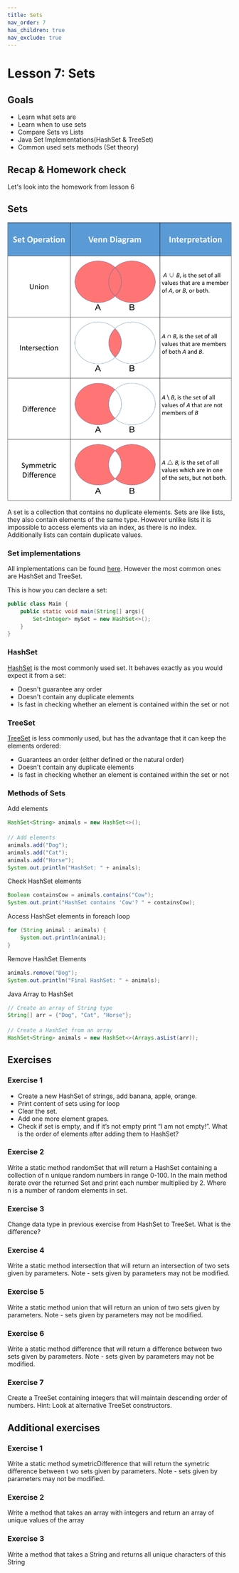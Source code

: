 ```yaml
---
title: Sets
nav_order: 7
has_children: true
nav_exclude: true
---
```


# Lesson 7: Sets

## Goals
* Learn what sets are
* Learn when to use sets
* Compare Sets vs Lists
* Java Set Implementations(HashSet & TreeSet)
* Common used sets methods (Set theory)

## Recap & Homework check
Let's look into the homework from lesson 6

## Sets
![Set theory](set_theory.png)

A set is a collection that contains no duplicate elements. 
Sets are like lists, they also contain elements of the same type.
However unlike lists it is impossible to access elements via an index, as there is no index.
Additionally lists can contain duplicate values.

### Set implementations
All implementations can be found [here](https://docs.oracle.com/javase/7/docs/api/java/util/Set.html).
However the most common ones are HashSet and TreeSet.

This is how you can declare a set:
```java
public class Main {
    public static void main(String[] args){
        Set<Integer> mySet = new HashSet<>();
    }
}
```

### HashSet
[HashSet](https://docs.oracle.com/javase/7/docs/api/java/util/HashSet.html) is the most commonly used set. 
It behaves exactly as you would expect it from a set:
- Doesn't guarantee any order
- Doesn't contain any duplicate elements
- Is fast in checking whether an element is contained within the set or not

### TreeSet
[TreeSet](https://docs.oracle.com/javase/7/docs/api/java/util/TreeSet.html) is less commonly used, but has the advantage
that it can keep the elements ordered:
- Guarantees an order (either defined or the natural order)
- Doesn't contain any duplicate elements
- Is fast in checking whether an element is contained within the set or not

### Methods of Sets

Add elements 
```java
HashSet<String> animals = new HashSet<>();

// Add elements
animals.add("Dog");
animals.add("Cat");
animals.add("Horse");
System.out.println("HashSet: " + animals);
```

Check HashSet elements 
```java
Boolean containsCow = animals.contains("Cow");
System.out.print("HashSet contains 'Cow'? " + containsCow);
```

Access HashSet elements in foreach loop 
```java
for (String animal : animals) {
    System.out.println(animal);
}
```

Remove HashSet Elements
```java
animals.remove("Dog");
System.out.println("Final HashSet: " + animals);
```

Java Array to HashSet
```java
// Create an array of String type
String[] arr = {"Dog", "Cat", "Horse"};

// Create a HashSet from an array
HashSet<String> animals = new HashSet<>(Arrays.asList(arr));
```

## Exercises

### Exercise 1
- Create a new HashSet of strings, add banana, apple, orange.
- Print content of sets using for loop
- Clear the set.
- Add one more element grapes.
- Check if set is empty, and if it’s not empty print “I am not empty!”. What is the order of elements after adding them to HashSet?

### Exercise 2
Write a static method randomSet that will return a HashSet containing a collection of n unique 
random numbers in range 0-100. In the main method iterate over the returned Set and print each 
number multiplied by 2. Where n is a number of random elements in set.

### Exercise 3
Change data type in previous exercise from HashSet to TreeSet. What is the difference?


### Exercise 4
Write a static method intersection that will return an intersection of two sets given by parameters. 
Note - sets given by parameters may not be modified.

### Exercise 5
Write a static method union that will return an union of two sets given by parameters. 
Note - sets given by parameters may not be modified. 

### Exercise 6
Write a static method difference that will return a difference between two sets given by parameters. Note - sets given by parameters may not be modified.

### Exercise 7
Create a TreeSet containing integers that will maintain descending order of numbers. Hint: Look at alternative TreeSet constructors.

## Additional exercises

### Exercise 1
Write a static method symetricDifference that will return the symetric difference between t wo sets given by parameters. Note - sets given by parameters may not be modified.

### Exercise 2
Write a method that takes an array with integers and return an array of unique values of the array

### Exercise 3
Write a method that takes a String and returns all unique characters of this String